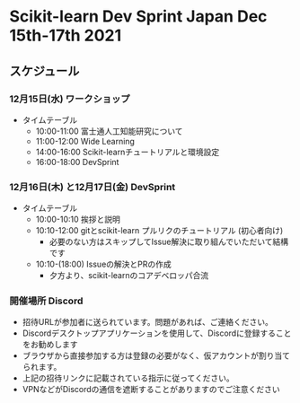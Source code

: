 # Scikit-learn Dev Sprint Japan Dec 15th-17th 2021

## スケジュール

### 12月15日(水) ワークショップ

- タイムテーブル
  - 10:00-11:00 富士通人工知能研究について
  - 11:00-12:00 Wide Learning
  - 14:00-16:00 Scikit-learnチュートリアルと環境設定
  - 16:00-18:00 DevSprint

### 12月16日(木) と12月17日(金) DevSprint　

- タイムテーブル
  - 10:00-10:10 挨拶と説明
  - 10:10-12:00 gitとscikit-learn プルリクのチュートリアル (初心者向け)
    - 必要のない方はスキップしてIssue解決に取り組んでいただいて結構です
  - 10:10-(18:00) Issueの解決とPRの作成
    - 夕方より、scikit-learnのコアデベロッパ合流

### 開催場所 Discord
- 招待URLが参加者に送られています。問題があれば、ご連絡ください。
- Discordデスクトップアプリケーションを使用して、Discordに登録することをお勧めします
- ブラウザから直接参加する方は登録の必要がなく、仮アカウントが割り当てられます。
- 上記の招待リンクに記載されている指示に従ってください。 
- VPNなどがDiscordの通信を遮断することがありますのでご注意ください


